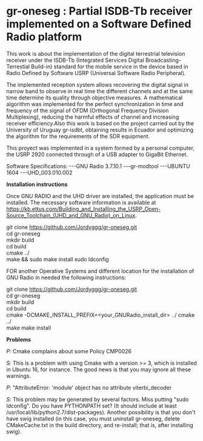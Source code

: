 # gr-oneseg : Partial ISDB-Tb receiver implemented on a Software Defined Radio platform

This work is about the implementation of the digital terrestrial television receiver under the ISDB-Tb (Integrated Services Digital Broadcasting-Terrestial Build-in) standard for the mobile service in the device based in Radio Defined by Software USRP (Universal Software Radio Peripheral).

The implemented reception system allows recovering the digital signal in narrow band to observe in real time the different channels and at the same time determine its quality through objective
measures. A mathematical algorithm was implemented for the perfect synchronization in time and frequency of the signal of OFDM (Orthogonal Frequency Division Multiplexing), reducing the harmful effects of channel and increasing receiver efficiency.Also this work is  based on the project carried out by the University of Uruguay gr-isdbt, obtaining results in Ecuador and optimizing the algorithm for the requirements of the SDR equipment. 

This proyect was implemented in a system formed by a personal computer, the USRP 2920 connected through of a USB adapter to GigaBit Ethernet.

Software Specifications:
---GNU Radio 3.7.10.1
---gr-modtool
---UBUNTU 1604
---UHD_003.010.002
 

**Installation instructions**

Once GNU RADIO and the UHD driver are installed, the application must be installed. The necessary software information is available at https://kb.ettus.com/Building_and_Installing_the_USRP_Open-Source_Toolchain_(UHD_and_GNU_Radio)_on_Linux.

git clone https://github.com/Jordyggg/gr-oneseg.git  
    cd gr-oneseg  
    mkdir build  
    cd build  
    cmake ../  
    make && sudo make install
    sudo ldconfig  

FOR another Operative Systems and different location for the installation of GNU Radio  in needed the following instructions:

git clone https://github.com/Jordyggg/gr-oneseg.git   
    cd gr-oneseg   
    mkdir build  
    cd build  
    cmake -DCMAKE_INSTALL_PREFIX=<your_GNURadio_install_dir> ../
    cmake ../  
    make
    make install 

**Problems**

*P*: Cmake complains about some Policy CMP0026 
 
*S*: This is a problem with using Cmake with a version >= 3, which is installed in Ubuntu 16, for instance. The good news is that you may ignore all these warnings. 

*P*:  "AttributeError: 'module' object has no attribute viterbi_decoder 

*S*: This problem may be generated by several factors. Miss putting "sudo ldconfig". Do you have PYTHONPATH set? (It should include at least /usr/local/lib/python2.7/dist-packages). Another possibility is that you don't have swig installed (in this case, you must uninstall gr-oneseg, delete CMakeCache.txt in the build directory, and re-install; that is, after installing swig).

